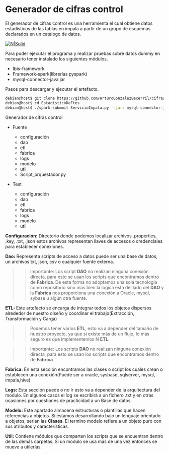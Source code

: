 # Generador de cifras control

El generador de cifras control es una herramienta el cual obtiene datos estadísticos de las tablas en impala  a partir de un grupo de esquemas declarados en un catalogo de datos.

[![N|Solid](https://i.ibb.co/jyfYb2M/Diagrama-arquitectura.png)](https://nodesource.com/products/nsolid)

Para poder ejecutar el programa y realizar pruebas sobre datos dummy en necesario tener instalado los siguientes módulos.
-	Ibis-framework
-	Framework-spark(librerías pyspark)
-	mysql-connector-java.jar


Pasos para descargar y ejecutar el artefacto.
```sh
debian@host$ git clone https://github.com/ArturoGonzalezBecerril/cifras_control.git
debian@host$ cd EstadisticoDeFtes
debian@host$ ./spark-submmit ServicioImpala.py --jars mysql-connector-java.jar
```

Generador de cifras control
- Fuente
  - configuración
   - dao
   - etl
   - fabrica
   - logs
   - modelo
   - util
   - Script_orquestador.py

- Test
   - configuración
   - dao
   - etl
   - fabrica
   - logs
   - modelo
   - util

**Configuración:** Directorio donde podemos localizar archivos .properties, .key, .txt, .json estos archivos representan llaves de accesos o credenciales para establecer conexiones.

**Dao:** Representa scripts de acceso a datos  puede ser una base de datos, un archivos txt, json, csv o cualquier fuente externa.

>>Importante: Los script **DAO** no realizan ninguna conexión directa, para esto se usan los scripts que encontramos dentro de **Fabrica**. De esta forma no adoptamos una sola tecnología como repositorio sino mas bien la lógica esta del lado del **DAO** y la **Fabrica** nos proporciona una conexión a Oracle, mysql, sybase u algún otra fuente.

**ETL:** Este artefacto se encarga de integrar todos los objetos dispersos alrededor de nuestro diseño y coordinar el trabajo(Extracción, Transformación y Carga)
>>Podemos tener varios **ETL**, esto va a depender del tamaño de nuestro proyecto, ya que si existe más de un flujo, lo más seguro es que implementemos N **ETL**.

>>Importante: Los scripts **DAO** no realizan ninguna conexión directa, para esto se usan los scripts que encontramos dentro de **Fabrica**

**Fabrica:** En esta sección encontramos las clases o script los cuales crean o establecen una conexión(Puede ser a oracle, sysbase, sqlserver, mysql, impala,hive)

**Logs:** Esta sección puede o no ir esto va a depender de la arquitectura del modulo. En algunos casos el log se escribirá a un fichero .txt y en otras ocasiones por cuestiones de practicidad a un  Base de datos.

**Modelo:** Este apartado almacena estructuras o plantillas que hacen referencias a objetos. Si estamos desarrollando bajo un lenguaje orientado a objetos, serian las **Clases**. El termino modelo refiere a un objeto puro con sus atributos y características.

**Util:** Contiene módulos que comparten los scripts que se encuentran dentro de las demás carpetas. Si un modulo se usa más de una vez entonces se mueve a utilerías.
